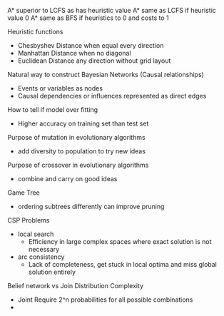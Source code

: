 A* superior to LCFS as has heuristic value
A* same as LCFS if heuristic value 0
A* same as BFS if heuristics to 0 and costs to 1

Heuristic functions
- Chesbyshev Distance when equal every direction
- Manhattan Distance when no diagonal
- Euclidean Distance any direction without grid layout

Natural way to construct Bayesian Networks (Causal relationships)
- Events or variables as nodes
- Causal dependencies or influences represented as direct edges

How to tell if model over fitting
- Higher accuracy on training set than test set

Purpose of mutation in evolutionary algorithms
- add diversity to population to try new ideas

Purpose of crossover in evolutionary algorithms
- combine and carry on good ideas

Game Tree
- ordering subtrees differently can improve pruning

CSP Problems
- local search
  - Efficiency in large complex spaces where exact solution is not necessary
- arc consistency
  - Lack of completeness, get stuck in local optima and miss global solution entirely

Belief network vs Join Distribution Complexity
- Joint Require 2^n probabilities for all possible combinations
- 
